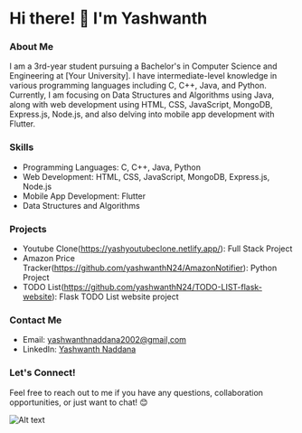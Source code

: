 # Hi there! 👋 I'm Yashwanth

### About Me
I am a 3rd-year student pursuing a Bachelor's in Computer Science and Engineering at [Your University]. I have intermediate-level knowledge in various programming languages including C, C++, Java, and Python. Currently, I am focusing on Data Structures and Algorithms using Java, along with web development using HTML, CSS, JavaScript, MongoDB, Express.js, Node.js, and also delving into mobile app development with Flutter.

### Skills
- Programming Languages: C, C++, Java, Python
- Web Development: HTML, CSS, JavaScript, MongoDB, Express.js, Node.js
- Mobile App Development: Flutter
- Data Structures and Algorithms

### Projects
- Youtube Clone(https://yashyoutubeclone.netlify.app/): Full Stack Project 
- Amazon Price Tracker(https://github.com/yashwanthN24/AmazonNotifier): Python Project 
- TODO List(https://github.com/yashwanthN24/TODO-LIST-flask-website): Flask TODO List website project 

### Contact Me
- Email: [yashwanthnaddana2002@gmail,com](mailto:yashwanthnaddana2002@gmail.com)
- LinkedIn: [Yashwanth Naddana](https://www.linkedin.com/in/yashwanth-naddana)

### Let's Connect!
Feel free to reach out to me if you have any questions, collaboration opportunities, or just want to chat! 😊

![Alt text](https://placekitten.com/200/300 "Optional Title")
